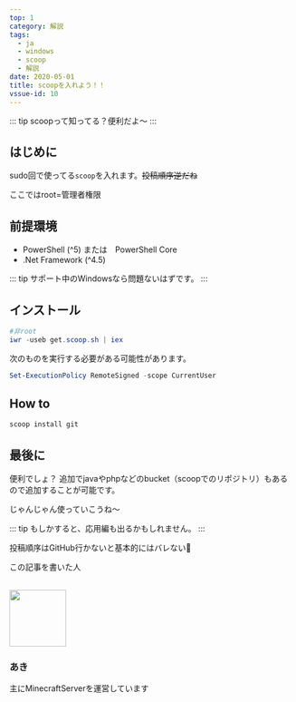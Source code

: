 ```yaml
---
top: 1
category: 解説
tags:
  - ja
  - windows
  - scoop
  - 解説
date: 2020-05-01
title: scoopを入れよう！！
vssue-id: 10
---
```


<!-- markdownlint-disable MD033 -->

<!-- more -->

::: tip
scoopって知ってる？便利だよ～
:::

<TOC />

## はじめに

sudo回で使ってる``scoop``を入れます。~~投稿順序逆だね~~

ここではroot=管理者権限

## 前提環境

- PowerShell (^5) または　PowerShell Core
- .Net Framework (^4.5)

::: tip
サポート中のWindowsなら問題ないはずです。
:::

## インストール

```powershell
#非root
iwr -useb get.scoop.sh | iex
```

次のものを実行する必要がある可能性があります。

```powershell
Set-ExecutionPolicy RemoteSigned -scope CurrentUser
```

## How to

```powershell
scoop install git
```

## 最後に

便利でしょ？
追加でjavaやphpなどのbucket（scoopでのリポジトリ）もあるので追加することが可能です。

じゃんじゃん使っていこうね～

::: tip
もしかすると、応用編も出るかもしれません。
:::
~~<div v-twemoji>投稿順序はGitHub行かないと基本的にはバレない:thinking:</div>~~

<div class="auther-grid">
  <article class="auther-side">
    <div class="auther-line">
        <div class="balloon1">
          <p>この記事を書いた人</p>
        </div>
        <br>
        <img
        class="auther-icon"
        src="https://repo.akarinext.org/assets/image/icon/aki-icon.png"
        width="100"
        height="100"
        />
          <h3>あき</h3>
    </div>
  </article>
  <section class="auther-main">
    <div class="auther-main">
      主にMinecraftServerを運営しています
    </div>
  </section>
</div>
